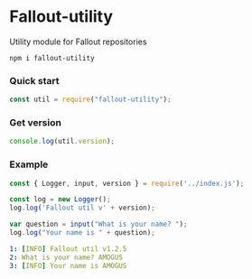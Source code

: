 # Fallout-utility
Utility module for Fallout repositories

```
npm i fallout-utility
```

### Quick start
```js
const util = require("fallout-utility");
```

### Get version
```js
console.log(util.version);
```

### Example

```js
const { Logger, input, version } = require('../index.js');

const log = new Logger();
log.log('Fallout util v' + version);

var question = input("What is your name? ");
log.log("Your name is " + question);
```

```yml
1: [INFO] Fallout util v1.2.5
2: What is your name? AMOGUS
3: [INFO] Your name is AMOGUS
```
